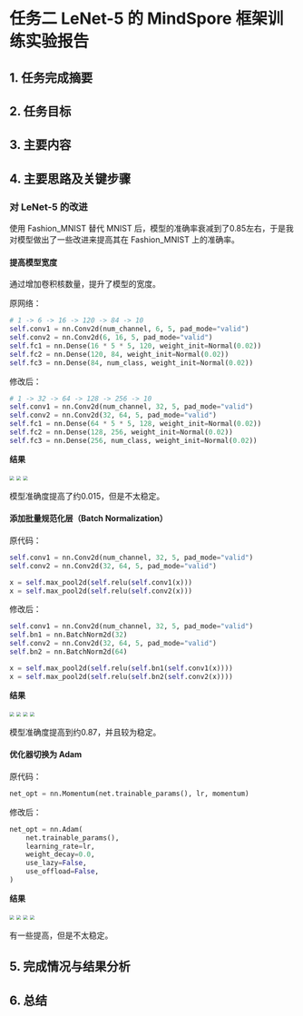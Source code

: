 # 任务二 LeNet-5 的 MindSpore 框架训练实验报告

## 1. 任务完成摘要



## 2. 任务目标



## 3. 主要内容



## 4. 主要思路及关键步骤

### 对 LeNet-5 的改进

使用 Fashion_MNIST 替代 MNIST 后，模型的准确率衰减到了0.85左右，于是我对模型做出了一些改进来提高其在 Fashion_MNIST 上的准确率。

#### 提高模型宽度

通过增加卷积核数量，提升了模型的宽度。

原网络：

```python
# 1 -> 6 -> 16 -> 120 -> 84 -> 10
self.conv1 = nn.Conv2d(num_channel, 6, 5, pad_mode="valid")
self.conv2 = nn.Conv2d(6, 16, 5, pad_mode="valid")
self.fc1 = nn.Dense(16 * 5 * 5, 120, weight_init=Normal(0.02))
self.fc2 = nn.Dense(120, 84, weight_init=Normal(0.02))
self.fc3 = nn.Dense(84, num_class, weight_init=Normal(0.02))
```

修改后：

```python
# 1 -> 32 -> 64 -> 128 -> 256 -> 10
self.conv1 = nn.Conv2d(num_channel, 32, 5, pad_mode="valid")
self.conv2 = nn.Conv2d(32, 64, 5, pad_mode="valid")
self.fc1 = nn.Dense(64 * 5 * 5, 128, weight_init=Normal(0.02))
self.fc2 = nn.Dense(128, 256, weight_init=Normal(0.02))
self.fc3 = nn.Dense(256, num_class, weight_init=Normal(0.02))
```

**结果**

<img src="/Users/qi7876/Desktop/Screenshot 2024-10-06 at 20.01.47.png" style="zoom: 50%;" />

<img src="/Users/qi7876/Desktop/Screenshot 2024-10-06 at 19.18.45.png" style="zoom:50%;" />

<img src="/Users/qi7876/Desktop/Screenshot 2024-10-06 at 20.05.09.png" style="zoom:50%;" />

模型准确度提高了约0.015，但是不太稳定。

#### 添加批量规范化层（Batch Normalization）

原代码：

```python
self.conv1 = nn.Conv2d(num_channel, 32, 5, pad_mode="valid")
self.conv2 = nn.Conv2d(32, 64, 5, pad_mode="valid")

x = self.max_pool2d(self.relu(self.conv1(x)))
x = self.max_pool2d(self.relu(self.conv2(x)))
```

修改后：

```python
self.conv1 = nn.Conv2d(num_channel, 32, 5, pad_mode="valid")
self.bn1 = nn.BatchNorm2d(32)
self.conv2 = nn.Conv2d(32, 64, 5, pad_mode="valid")
self.bn2 = nn.BatchNorm2d(64)

x = self.max_pool2d(self.relu(self.bn1(self.conv1(x))))
x = self.max_pool2d(self.relu(self.bn2(self.conv2(x))))
```

**结果**

<img src="/Users/qi7876/Desktop/bn1.png" style="zoom:50%;" />

<img src="/Users/qi7876/Desktop/bn2.png" style="zoom:50%;" />

<img src="/Users/qi7876/Desktop/bn3.png" style="zoom:50%;" />

<img src="/Users/qi7876/Desktop/bn4.png" style="zoom:50%;" />

模型准确度提高到约0.87，并且较为稳定。

#### 优化器切换为 Adam

原代码：

```python
net_opt = nn.Momentum(net.trainable_params(), lr, momentum)
```

修改后：

```python
net_opt = nn.Adam(
    net.trainable_params(),
    learning_rate=lr,
    weight_decay=0.0,
    use_lazy=False,
    use_offload=False,
)
```

**结果**

<img src="/Users/qi7876/Desktop/adam1.png" style="zoom:50%;" />

<img src="/Users/qi7876/Desktop/adam2.png" style="zoom:50%;" />

<img src="/Users/qi7876/Desktop/adam3.png" style="zoom:50%;" />

<img src="/Users/qi7876/Desktop/adam4.png" style="zoom:50%;" />

有一些提高，但是不太稳定。



## 5. 完成情况与结果分析



## 6. 总结

